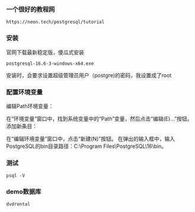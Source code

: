 ### 一个很好的教程网

```
https://neon.tech/postgresql/tutorial
```



### 安装

官网下载最新稳定版，傻瓜式安装

```
postgresql-16.6-3-windows-x64.exe
```

安装时，会要求设置超级管理员用户（postgre)的密码，我设置成了root

### 配置环境变量

编辑Path环境变量：

在“环境变量”窗口中，找到系统变量中的“Path”变量，然后点击“编辑(E)...”按钮。
添加新条目：

在“编辑环境变量”窗口中，点击“新建(N)”按钮。
在弹出的输入框中，输入PostgreSQL的bin目录路径：C:\Program Files\PostgreSQL\16\bin。

### 测试

```
psql -V
```

### demo数据库

```
dvdrental
```

